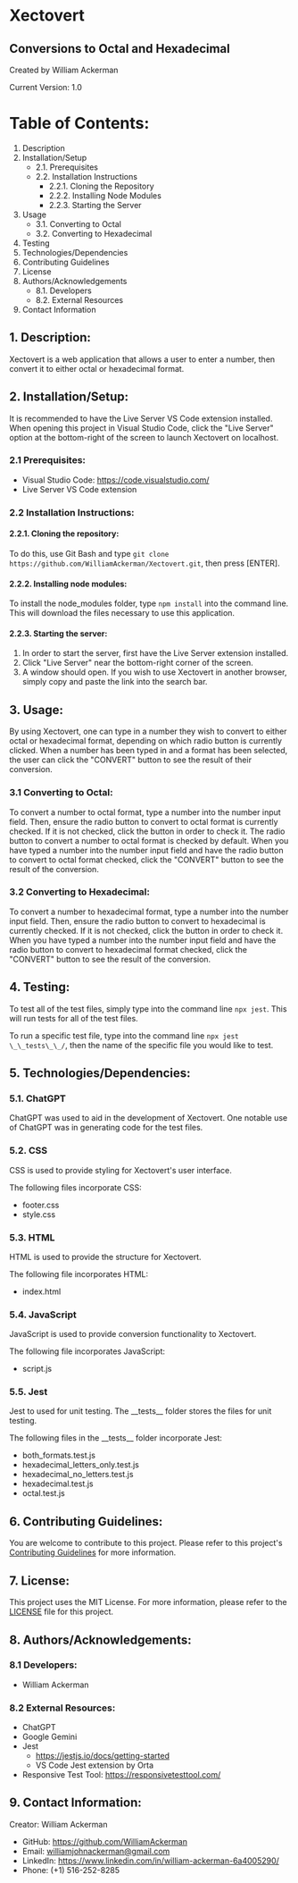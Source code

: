 # Xectovert

## Conversions to Octal and Hexadecimal

Created by William Ackerman

Current Version: 1.0

# Table of Contents:
1. Description
2. Installation/Setup
    - 2.1. Prerequisites
    - 2.2. Installation Instructions
        - 2.2.1. Cloning the Repository
        - 2.2.2. Installing Node Modules
        - 2.2.3. Starting the Server
3. Usage
    - 3.1. Converting to Octal
    - 3.2. Converting to Hexadecimal
4. Testing
5. Technologies/Dependencies
6. Contributing Guidelines
7. License
8. Authors/Acknowledgements
    - 8.1. Developers
    - 8.2. External Resources
9. Contact Information

## 1. Description:
Xectovert is a web application that allows a user to enter a number, then convert it to either octal or hexadecimal format.

## 2. Installation/Setup:
It is recommended to have the Live Server VS Code extension installed. When opening this project in Visual Studio Code, click the "Live Server" option at the bottom-right of the screen to launch Xectovert on localhost.

### 2.1 Prerequisites:

- Visual Studio Code: https://code.visualstudio.com/
- Live Server VS Code extension

### 2.2 Installation Instructions:

#### 2.2.1. Cloning the repository:
To do this, use Git Bash and type `git clone https://github.com/WilliamAckerman/Xectovert.git`, then press [ENTER].

#### 2.2.2. Installing node modules:
To install the node_modules folder, type `npm install` into the command line. This will download the files necessary to use this application.

#### 2.2.3. Starting the server:
1. In order to start the server, first have the Live Server extension installed.
2. Click "Live Server" near the bottom-right corner of the screen.
3. A window should open. If you wish to use Xectovert in another browser, simply copy and paste the link into the search bar.

## 3. Usage:
By using Xectovert, one can type in a number they wish to convert to either octal or hexadecimal format, depending on which radio button is currently clicked. When a number has been typed in and a format has been selected, the user can click the "CONVERT" button to see the result of their conversion.

### 3.1 Converting to Octal:
To convert a number to octal format, type a number into the number input field. Then, ensure the radio button to convert to octal format is currently checked. If it is not checked, click the button in order to check it. The radio button to convert a number to octal format is checked by default. When you have typed a number into the number input field and have the radio button to convert to octal format checked, click the "CONVERT" button to see the result of the conversion.

### 3.2 Converting to Hexadecimal:
To convert a number to hexadecimal format, type a number into the number input field. Then, ensure the radio button to convert to hexadecimal is currently checked. If it is not checked, click the button in order to check it. When you have typed a number into the number input field and have the radio button to convert to hexadecimal format checked, click the "CONVERT" button to see the result of the conversion.

## 4. Testing:
To test all of the test files, simply type into the command line `npx jest`. This will run tests for all of the test files.

To run a specific test file, type into the command line `npx jest \_\_tests\_\_/`, then the name of the specific file you would like to test.

## 5. Technologies/Dependencies:

### 5.1. ChatGPT
ChatGPT was used to aid in the development of Xectovert. One notable use of ChatGPT was in generating code for the test files.

### 5.2. CSS
CSS is used to provide styling for Xectovert's user interface.

The following files incorporate CSS:
- footer.css
- style.css

### 5.3. HTML
HTML is used to provide the structure for Xectovert.

The following file incorporates HTML:
- index.html

### 5.4. JavaScript
JavaScript is used to provide conversion functionality to Xectovert.

The following file incorporates JavaScript:
- script.js

### 5.5. Jest
Jest to used for unit testing. The \_\_tests\_\_ folder stores the files for unit testing.

The following files in the \_\_tests\_\_ folder incorporate Jest:
- both_formats.test.js
- hexadecimal_letters_only.test.js
- hexadecimal_no_letters.test.js
- hexadecimal.test.js
- octal.test.js

## 6. Contributing Guidelines:
You are welcome to contribute to this project. Please refer to this project's [Contributing Guidelines](CONTRIBUTING.md) for more information.

## 7. License:
This project uses the MIT License. For more information, please refer to the [LICENSE](LICENSE) file for this project.

## 8. Authors/Acknowledgements:

### 8.1 Developers:
- William Ackerman

### 8.2 External Resources:
- ChatGPT
- Google Gemini
- Jest
    - https://jestjs.io/docs/getting-started
    - VS Code Jest extension by Orta
- Responsive Test Tool: https://responsivetesttool.com/

## 9. Contact Information:
Creator: William Ackerman
- GitHub: https://github.com/WilliamAckerman
- Email: williamjohnackerman@gmail.com
- LinkedIn: https://www.linkedin.com/in/william-ackerman-6a4005290/
- Phone: (+1) 516-252-8285